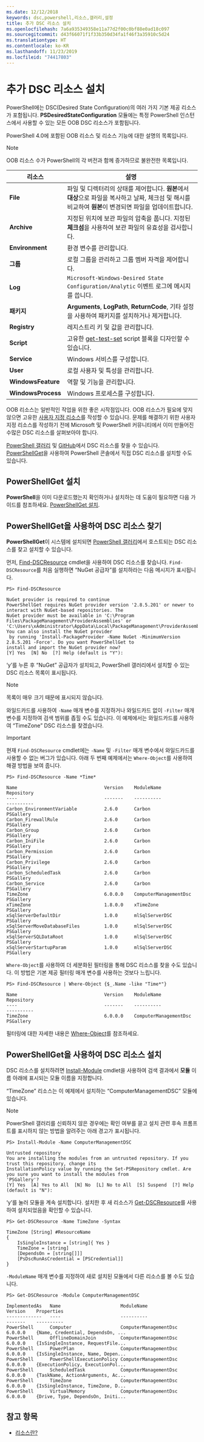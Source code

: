 ```yaml
---
ms.date: 12/12/2018
keywords: dsc,powershell,리소스,갤러리,설정
title: 추가 DSC 리소스 설치
ms.openlocfilehash: 7a6a935349358e11a77d2f00c0bf88e0ad18c097
ms.sourcegitcommit: d43f66071f1f33b350d34fa1f46f3a35910c5d24
ms.translationtype: HT
ms.contentlocale: ko-KR
ms.lasthandoff: 11/23/2019
ms.locfileid: "74417803"
---
```

# <a name="install-additional-dsc-resources"></a>추가 DSC 리소스 설치

PowerShell에는 DSC(Desired State Configuration)의 여러 가지 기본 제공 리소스가 포함됩니다. **PSDesiredStateConfiguration** 모듈에는 특정 PowerShell 인스턴스에서 사용할 수 있는 모든 OOB DSC 리소스가 포함됩니다.

PowerShell 4.0에 포함된 OOB 리소스 및 리소스 기능에 대한 설명의 목록입니다.

> [!NOTE]
> OOB 리소스 수가 PowerShell의 각 버전과 함께 증가하므로 불완전한 목록입니다.

|리소스  |설명  |
|---------|---------|
|**File**|파일 및 디렉터리의 상태를 제어합니다. **원본**에서 **대상**으로 파일을 복사하고 날짜, 체크섬 및 해시를 비교하여 **원본**이 변경되면 파일을 업데이트합니다.|
|**Archive**|지정된 위치에 보관 파일의 압축을 풉니다. 지정된 **체크섬**을 사용하여 보관 파일의 유효성을 검사합니다.|
|**Environment**|환경 변수를 관리합니다.|
|**그룹**|로컬 그룹을 관리하고 그룹 멤버 자격을 제어합니다.|
|**Log**|`Microsoft-Windows-Desired State Configuration/Analytic` 이벤트 로그에 메시지를 씁니다.|
|**패키지**|**Arguments**, **LogPath**, **ReturnCode**, 기타 설정을 사용하여 패키지를 설치하거나 제거합니다.|
|**Registry**|레지스트리 키 및 값을 관리합니다.|
|**Script**|고유한 [get-test-set](../resources/get-test-set.md) script 블록을 디자인할 수 있습니다.|
|**Service**|Windows 서비스를 구성합니다.|
|**User** |로컬 사용자 및 특성을 관리합니다.|
|**WindowsFeature**|역할 및 기능을 관리합니다.|
|**WindowsProcess**|Windows 프로세스를 구성합니다.|

OOB 리소스는 일반적인 작업을 위한 좋은 시작점입니다. OOB 리소스가 필요에 맞지 않으면 고유한 [사용자 지정 리소스](../resources/authoringResource.md)를 작성할 수 있습니다. 문제를 해결하기 위한 사용자 지정 리소스를 작성하기 전에 Microsoft 및 PowerShell 커뮤니티에서 이미 만들어진 수많은 DSC 리소스를 살펴보아야 합니다.

[PowerShell 갤러리](https://www.powershellgallery.com/) 및 [GitHub](https://github.com/)에서 DSC 리소스를 찾을 수 있습니다. [PowerShellGet](/powershell/module/powershellget/)을 사용하여 PowerShell 콘솔에서 직접 DSC 리소스를 설치할 수도 있습니다.

## <a name="installing-powershellget"></a>PowerShellGet 설치

**PowerShell**을 이미 다운로드했는지 확인하거나 설치하는 데 도움이 필요하면 다음 가이드를 참조하세요. [PowerShellGet 설치](/powershell/scripting/gallery/installing-psget).

## <a name="finding-dsc-resources-using-powershellget"></a>PowerShellGet을 사용하여 DSC 리소스 찾기

**PowerShellGet**이 시스템에 설치되면 [PowerShell 갤러리](https://www.powershellgallery.com/)에서 호스트되는 DSC 리소스를 찾고 설치할 수 있습니다.

먼저, [Find-DSCResource](/powershell/module/powershellget/find-dscresource) cmdlet을 사용하여 DSC 리소스를 찾습니다. `Find-DSCResource`를 처음 실행하면 “NuGet 공급자”를 설치하라는 다음 메시지가 표시됩니다.

```
PS> Find-DSCResource

NuGet provider is required to continue
PowerShellGet requires NuGet provider version '2.8.5.201' or newer to interact with NuGet-based repositories. The
NuGet provider must be available in 'C:\Program Files\PackageManagement\ProviderAssemblies' or
'C:\Users\xAdministrator\AppData\Local\PackageManagement\ProviderAssemblies'. You can also install the NuGet provider
 by running 'Install-PackageProvider -Name NuGet -MinimumVersion 2.8.5.201 -Force'. Do you want PowerShellGet to
install and import the NuGet provider now?
[Y] Yes  [N] No  [?] Help (default is "Y"):
```

‘y’를 누른 후 “NuGet” 공급자가 설치되고, PowerShell 갤러리에서 설치할 수 있는 DSC 리소스 목록이 표시됩니다.

> [!NOTE]
> 목록이 매우 크기 때문에 표시되지 않습니다.

와일드카드를 사용하여 `-Name` 매개 변수를 지정하거나 와일드카드 없이 `-Filter` 매개 변수를 지정하여 검색 범위를 좁힐 수도 있습니다. 이 예제에서는 와일드카드를 사용하여 “TimeZone” DSC 리소스를 찾겠습니다.

> [!IMPORTANT]
> 현재 `Find-DSCResource` cmdlet에는 `-Name` 및 `-Filter` 매개 변수에서 와일드카드를 사용할 수 없는 버그가 있습니다. 아래 두 번째 예제에서는 `Where-Object`를 사용하여 해결 방법을 보여 줍니다.

```
PS> Find-DSCResource -Name *Time*

Name                                Version    ModuleName                          Repository
----                                -------    ----------                          ----------
Carbon_EnvironmentVariable          2.6.0      Carbon                              PSGallery
Carbon_FirewallRule                 2.6.0      Carbon                              PSGallery
Carbon_Group                        2.6.0      Carbon                              PSGallery
Carbon_IniFile                      2.6.0      Carbon                              PSGallery
Carbon_Permission                   2.6.0      Carbon                              PSGallery
Carbon_Privilege                    2.6.0      Carbon                              PSGallery
Carbon_ScheduledTask                2.6.0      Carbon                              PSGallery
Carbon_Service                      2.6.0      Carbon                              PSGallery
TimeZone                            6.0.0.0    ComputerManagementDsc               PSGallery
xTimeZone                           1.8.0.0    xTimeZone                           PSGallery
xSqlServerDefaultDir                1.0.0      mlSqlServerDSC                      PSGallery
xSqlServerMoveDatabaseFiles         1.0.0      mlSqlServerDSC                      PSGallery
xSqlServerSQLDataRoot               1.0.0      mlSqlServerDSC                      PSGallery
xSqlServerStartupParam              1.0.0      mlSqlServerDSC                      PSGallery
```

`Where-Object`를 사용하여 더 세분화된 필터링을 통해 DSC 리소스를 찾을 수도 있습니다. 이 방법은 기본 제공 필터링 매개 변수를 사용하는 것보다 느립니다.

```
PS> Find-DSCResource | Where-Object {$_.Name -like "Time*"}

Name                                Version    ModuleName                          Repository
----                                -------    ----------                          ----------
TimeZone                            6.0.0.0    ComputerManagementDsc               PSGallery
```

필터링에 대한 자세한 내용은 [Where-Object](/powershell/module/microsoft.powershell.core/where-object)를 참조하세요.

## <a name="installing-dsc-resources-using-powershellget"></a>PowerShellGet을 사용하여 DSC 리소스 설치

DSC 리소스를 설치하려면 [Install-Module](/powershell/module/PowershellGet/Install-Module) cmdlet을 사용하여 검색 결과에서 **모듈** 이름 아래에 표시되는 모듈 이름을 지정합니다.

“TimeZone” 리소스는 이 예제에서 설치하는 “ComputerManagementDSC” 모듈에 있습니다.

> [!NOTE]
> PowerShell 갤러리를 신뢰하지 않은 경우에는 확인 여부를 묻고 설치 관련 후속 프롬프트를 표시하지 않는 방법을 알려주는 아래 경고가 표시됩니다.

```
PS> Install-Module -Name ComputerManagementDSC

Untrusted repository
You are installing the modules from an untrusted repository. If you trust this repository, change its
InstallationPolicy value by running the Set-PSRepository cmdlet. Are you sure you want to install the modules from
'PSGallery'?
[Y] Yes  [A] Yes to All  [N] No  [L] No to All  [S] Suspend  [?] Help (default is "N"):
```

‘y’를 눌러 모듈을 계속 설치합니다. 설치한 후 새 리소스가 [Get-DSCResource](/powershell/module/PSDesiredStateConfiguration/Get-DscResource)를 사용하여 설치되었음을 확인할 수 있습니다.

```
PS> Get-DSCResource -Name TimeZone -Syntax

TimeZone [String] #ResourceName
{
    IsSingleInstance = [string]{ Yes }
    TimeZone = [string]
    [DependsOn = [string[]]]
    [PsDscRunAsCredential = [PSCredential]]
}
```

`-ModuleName` 매개 변수를 지정하여 새로 설치된 모듈에서 다른 리소스를 볼 수도 있습니다.

```
PS> Get-DSCResource -Module ComputerManagementDSC

ImplementedAs   Name                      ModuleName                     Version    Properties
-------------   ----                      ----------                     -------    ----------
PowerShell      Computer                  ComputerManagementDsc          6.0.0.0    {Name, Credential, DependsOn, ...
PowerShell      OfflineDomainJoin         ComputerManagementDsc          6.0.0.0    {IsSingleInstance, RequestFile...
PowerShell      PowerPlan                 ComputerManagementDsc          6.0.0.0    {IsSingleInstance, Name, Depen...
PowerShell      PowerShellExecutionPolicy ComputerManagementDsc          6.0.0.0    {ExecutionPolicy, ExecutionPol...
PowerShell      ScheduledTask             ComputerManagementDsc          6.0.0.0    {TaskName, ActionArguments, Ac...
PowerShell      TimeZone                  ComputerManagementDsc          6.0.0.0    {IsSingleInstance, TimeZone, D...
PowerShell      VirtualMemory             ComputerManagementDsc          6.0.0.0    {Drive, Type, DependsOn, Initi...
```

## <a name="see-also"></a>참고 항목

- [리소스란?](../resources/resources.md)
